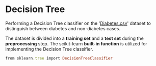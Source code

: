 # Decision Tree
Performing a Decision Tree classifier on the '[Diabetes.csv](https://github.com/fardinabbasi/Decision_Tree/blob/main/Diabetes.csv)' dataset to distinguish between diabetes and non-diabetes cases.

The dataset is divided into a **training set** and a **test set** during the **preprocessing** step.
The scikit-learn **built-in function** is utilized for implementing the Decision Tree classifier.
```ruby
from sklearn.tree import DecisionTreeClassifier
```

